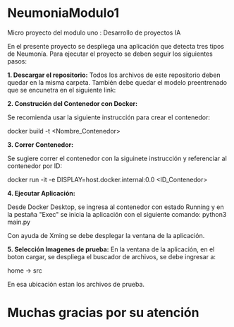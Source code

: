 # NeumoniaModulo1
Micro proyecto del modulo uno : Desarrollo de proyectos IA

En el presente proyecto se despliega una aplicación que detecta tres tipos de Neumonía. Para ejecutar el proyecto se deben seguir los siguientes pasos:

**1. Descargar el repositorio:**
Todos los archivos de este repositorio deben quedar en la misma carpeta. También debe quedar el modelo preentrenado que se encunetra en el siguiente link:

**2. Construción del Contenedor con Docker:**

Se recomienda usar la siguiente instrucción para crear el contenedor:

docker build -t <Nombre_Contenedor>

**3. Correr Contenedor:**

Se sugiere correr el contenedor con la siguinete instrucción y referenciar al contenedor por ID:

docker run -it -e DISPLAY=host.docker.internal:0.0 <ID_Contenedor>

**4. Ejecutar Aplicación:**

Desde Docker Desktop, se ingresa al contenedor con estado Running y en la pestaña "Exec" se inicia la aplicación con el siguiente comando:
python3 main.py

Con ayuda de Xming se debe desplegar la ventana de la aplicación.

**5. Selección Imagenes de prueba:**
En la ventana de la aplicación, en el boton cargar, se despliega el buscador de archivos, se debe ingresar a:

home -> src

En esa ubicación estan los archivos de prueba.

# Muchas gracias por su atención




